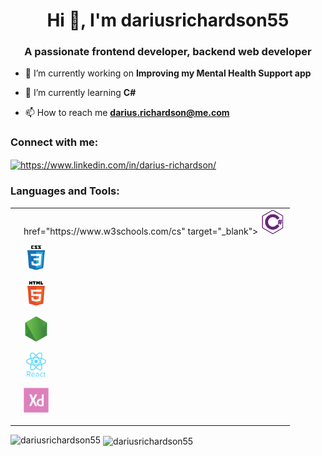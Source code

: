 <h1 align="center">Hi 👋, I'm dariusrichardson55</h1>
<h3 align="center">A passionate frontend developer, backend web developer</h3>

- 🔭 I’m currently working on **Improving my Mental Health Support app**

- 🌱 I’m currently learning **C#**

- 📫 How to reach me **darius.richardson@me.com**


<h3 align="left">Connect with me:</h3>
<p align="left">
<a href="https://www.linkedin.com/in/darius-richardson/" target="blank"><img align="center" src="https://cdn.jsdelivr.net/npm/simple-icons@3.0.1/icons/linkedin.svg" alt="https://www.linkedin.com/in/darius-richardson/" height="30" width="40" /></a>
</p>


<h3 align="left">Languages and Tools:</h3>


 <!-- C#  --> 
<table width="99%">
 <tr>
  <td>

<td><a align="center">href="https://www.w3schools.com/cs" target="_blank"> <img
src="https://github.com/devicons/devicon/blob/master/icons/csharp/csharp-line.svg" alt="csharp" width="40" height="40"/> </a> 
  

  <!-- CSS3  --> 
<a href="https://www.w3schools.com/css" target="_blank"> <img  src="https://github.com/devicons/devicon/blob/master/icons/css3/css3-original-wordmark.svg" alt="CSS3" width="40" height="40"/> </a> 

 
<!-- HTML5  --> 
<a href="https://www.w3schools.com/html/default.asp" target="_blank"> <img src="https://github.com/devicons/devicon/blob/master/icons/html5/html5-original-wordmark.svg" alt="HTML5" width="40" height="40"/></a>

<!-- Node.js  --> 
<a href="https://nodejs.org/en/about" target="_blank"> <img src="https://github.com/devicons/devicon/blob/master/icons/nodejs/nodejs-original.svg" alt="Node.js" width="40" height="40"/></a>


<!-- React   --> 
<a href="https://nodejs.org/en/about" target="_blank"> <img src="https://github.com/devicons/devicon/blob/master/icons/react/react-original-wordmark.svg" alt="React" width="40" height="40"/></a>


<!-- Adobe Design   --> 
 <a href="https://www.adobe.com/products/xd.html" target="_blank"> <img src="https://github.com/devicons/devicon/blob/master/icons/xd/xd-plain.svg" alt="Adobe Design" width="40" height="40"/></a>
</tr>
</table>



<p><img align="left" src="https://github-readme-stats.vercel.app/api/top-langs?username=dariusrichardson55&show_icons=true&locale=en&layout=compact" alt="dariusrichardson55" /></p>

<p>&nbsp;<img align="center" src="https://github-readme-stats.vercel.app/api?username=dariusrichardson55&show_icons=true&locale=en" alt="dariusrichardson55" /></p>
